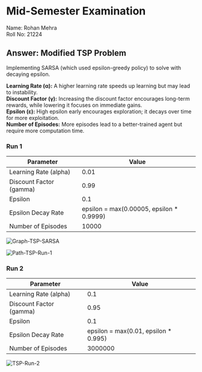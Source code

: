 # Mid-Semester Examination

Name: Rohan Mehra  
Roll No: 21224

## Answer: Modified TSP Problem

Implementing SARSA (which used epsilon-greedy policy) to solve with decaying epsilon.

**Learning Rate (α):** A higher learning rate speeds up learning but may lead to instability.  
**Discount Factor (γ):** Increasing the discount factor encourages long-term rewards, while lowering it focuses on immediate gains.  
**Epsilon (ε):** High epsilon early encourages exploration; it decays over time for more exploitation.  
**Number of Episodes:** More episodes lead to a better-trained agent but require more computation time.

### Run 1

| Parameter                | Value                                     | 
|--------------------------|-------------------------------------------|
| Learning Rate (alpha)    | 0.01                                      | 
| Discount Factor (gamma)  | 0.99                                      | 
| Epsilon                  | 0.1                                       | 
| Epsilon Decay Rate       | epsilon = max(0.00005, epsilon * 0.9999)  | 
| Number of Episodes       | 10000                                     | 

![Graph-TSP-SARSA](https://github.com/user-attachments/assets/619c2ffd-79be-49dd-821d-b1bd958ae6a2)

![Path-TSP-Run-1](https://github.com/user-attachments/assets/6c9a8d0c-17f8-4319-90cc-8bfd894f1f89)

### Run 2

| Parameter                | Value                                     | 
|--------------------------|-------------------------------------------|
| Learning Rate (alpha)    | 0.1                                       | 
| Discount Factor (gamma)  | 0.95                                      | 
| Epsilon                  | 0.1                                       | 
| Epsilon Decay Rate       | epsilon = max(0.01, epsilon * 0.995)      | 
| Number of Episodes       | 3000000                                   |

![TSP-Run-2](https://github.com/user-attachments/assets/6ad2165c-1590-4466-b335-c94658d63f27)



